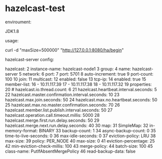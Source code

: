 # hazelcast-test

enviroument:

JDK1.8

usage:

curl -d "maxSize=500000" "http://127.0.0.1:8080/ha/begin" 


hazelcast-server config:

hazelcast:
  2   instance-name: hazelcast-node1
  3   group:
  4     name: hazelcast-server
  5   network:
  6     port:
  7       port: 5701
  8       auto-increment: true
  9       port-count: 100
 10     join:
 11       multicast:
 12         enabled: false
 13       tcp-ip:
 14         enabled: true
 15         member-list:
 16           - 10.11.117.39
 17           - 10.11.117.38
 18           - 10.11.117.32
 19   properties:
 20 #    hazelcast.io.thread.count: 6
 21     hazelcast.heartbeat.interval.seconds: 5
 22     hazelcast.master.confirmation.interval.seconds: 10
 23     hazelcast.max.join.seconds: 50
 24     hazelcast.max.no.heartbeat.seconds: 50
 25     hazelcast.max.no.master.confirmation.seconds: 70
 26     hazelcast.member.list.publish.interval.seconds: 50
 27     hazelcast.operation.call.timeout.millis: 5000
 28     hazelcast.merge.first.run.delay.seconds: 50
 29     hazelcast.merge.next.run.delay.seconds: 40
 30   map:
 31     SimpleMap:
 32       in-memory-format: BINARY
 33       backup-count: 1
 34       async-backup-count: 0
 35       time-to-live-seconds: 0
 36       max-idle-seconds: 0
 37       eviction-policy: LRU
 38       max-size:
 39         policy: PER_NODE
 40         max-size: 0
 41       eviction-percentage: 25
 42       min-eviction-check-millis: 100
 43       merge-policy:
 44         batch-size: 100
 45         class-name: PutIfAbsentMergePolicy
 46       read-backup-data: false

